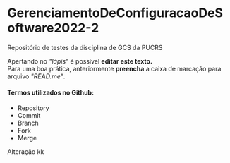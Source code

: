# GerenciamentoDeConfiguracaoDeSoftware2022-2
Repositório de testes da disciplina de GCS da PUCRS

Apertando no *"lápis"* é possível **editar este texto.** <br>
Para uma boa prática, anteriormente **preencha** a caixa de marcação para arquivo *"READ.me"*.

#### Termos utilizados no Github:

- Repository
- Commit
- Branch
- Fork
- Merge

Alteração kk
